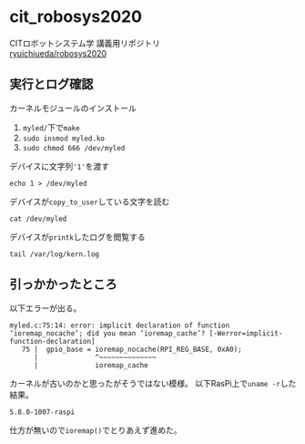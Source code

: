 # cit_robosys2020
CITロボットシステム学 講義用リポジトリ  
[ryuichiueda/robosys2020](https://github.com/ryuichiueda/robosys2020)

## 実行とログ確認
カーネルモジュールのインストール

1. `myled/`下で`make`
1. `sudo insmod myled.ko`
1. `sudo chmod 666 /dev/myled`

デバイスに文字列`'1'`を渡す
```
echo 1 > /dev/myled
```
デバイスが`copy_to_user`している文字を読む
```
cat /dev/myled
```
デバイスが`printk`したログを閲覧する
```
tail /var/log/kern.log
```

## 引っかかったところ
以下エラーが出る。
```
myled.c:75:14: error: implicit declaration of function ‘ioremap_nocache’; did you mean ‘ioremap_cache’? [-Werror=implicit-function-declaration]
   75 |  gpio_base = ioremap_nocache(RPI_REG_BASE, 0xA0);
      |              ^~~~~~~~~~~~~~~
      |              ioremap_cache
```
カーネルが古いのかと思ったがそうではない模様。
以下RasPi上で`uname -r`した結果。
```
5.8.0-1007-raspi
```
仕方が無いので`ioremap()`でとりあえず進めた。

